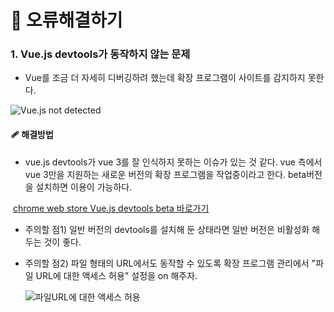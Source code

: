 

# 🔧 오류해결하기

### 1. Vue.js devtools가 동작하지 않는 문제

- Vue를 조금 더 자세히 디버깅하려 했는데 확장 프로그램이 사이트를 감지하지 못한다.

![Vue.js not detected](https://github.com/miirmoon/study-vue-typescript/blob/main/document/images/Vue.js%20not%20detected.PNG?raw=true)

#### 🩹 해결방법

- vue.js devtools가 vue 3를 잘 인식하지 못하는 이슈가 있는 것 같다. vue 측에서 vue 3만을 지원하는 새로운 버전의 확장 프로그램을 작업중이라고 한다. beta버전을 설치하면 이용이 가능하다.

​		[chrome web store Vue.js devtools beta 바로가기](https://chrome.google.com/webstore/detail/vuejs-devtools/ljjemllljcmogpfapbkkighbhhppjdbg?hl=en)

- 주의할 점1) 일반 버전의 devtools를 설치해 둔 상태라면 일반 버전은 비활성화 해두는 것이 좋다.

- 주의할 점2) 파일 형태의 URL에서도 동작할 수 있도록 확장 프로그램 관리에서 "파일 URL에 대한 액세스 허용" 설정을 on 해주자.

  ![파일URL에 대한 액세스 허용](https://github.com/miirmoon/study-vue-typescript/blob/main/document/images/allow%20file%20access.PNG?raw=true)
